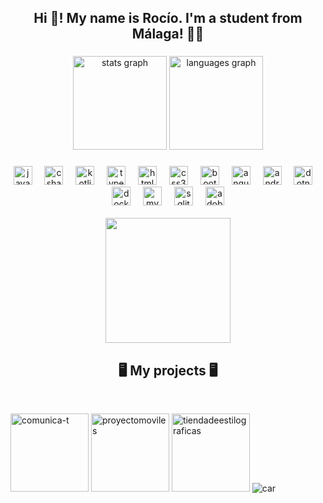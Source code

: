 <h2 align="center">Hi 👋! My name is Rocío. I'm a student from Málaga! 👩‍💻</h2>

###

<div align="center">
  <img src="https://github-readme-stats.vercel.app/api?username=rocigonf&hide_title=false&hide_rank=false&show_icons=true&include_all_commits=true&count_private=true&disable_animations=false&theme=radical&locale=en&hide_border=false&hide=contribs,prs" height="150" alt="stats graph"  />
  <img src="https://github-readme-stats.vercel.app/api/top-langs?username=rocigonf&locale=en&hide_title=false&layout=compact&card_width=320&langs_count=5&theme=radical&hide_border=false" height="150" alt="languages graph"  />
</div>

###

<div align="center">
  <img src="https://cdn.jsdelivr.net/gh/devicons/devicon/icons/java/java-original.svg" height="30" alt="java logo"  />
  <img width="12" />
  <img src="https://cdn.jsdelivr.net/gh/devicons/devicon/icons/csharp/csharp-original.svg" height="30" alt="csharp logo"  />
  <img width="12" />
  <img src="https://cdn.jsdelivr.net/gh/devicons/devicon/icons/kotlin/kotlin-original.svg" height="30" alt="kotlin logo"  />
  <img width="12" />
  <img src="https://cdn.jsdelivr.net/gh/devicons/devicon/icons/typescript/typescript-original.svg" height="30" alt="typescript logo"  />
  <img width="12" />
  <img src="https://cdn.jsdelivr.net/gh/devicons/devicon/icons/html5/html5-original.svg" height="30" alt="html5 logo"  />
  <img width="12" />
  <img src="https://cdn.jsdelivr.net/gh/devicons/devicon/icons/css3/css3-original.svg" height="30" alt="css3 logo"  />
  <img width="12" />
  <img src="https://cdn.jsdelivr.net/gh/devicons/devicon/icons/bootstrap/bootstrap-original.svg" height="30" alt="bootstrap logo"  />
  <img width="12" />
  <img src="https://cdn.jsdelivr.net/gh/devicons/devicon/icons/angularjs/angularjs-original.svg" height="30" alt="angularjs logo"  />
  <img width="12" />
  <img src="https://cdn.jsdelivr.net/gh/devicons/devicon/icons/androidstudio/androidstudio-original.svg" height="30" alt="androidstudio logo"  />
  <img width="12" />
  <img src="https://cdn.jsdelivr.net/gh/devicons/devicon/icons/dotnetcore/dotnetcore-original.svg" height="30" alt="dotnetcore logo"  />
  <img width="12" />
  <img src="https://cdn.jsdelivr.net/gh/devicons/devicon/icons/docker/docker-original.svg" height="30" alt="docker logo"  />
  <img width="12" />
  <img src="https://cdn.jsdelivr.net/gh/devicons/devicon/icons/mysql/mysql-original.svg" height="30" alt="mysql logo"  />
  <img width="12" />
  <img src="https://cdn.jsdelivr.net/gh/devicons/devicon/icons/sqlite/sqlite-original.svg" height="30" alt="sqlite logo"  />
  <img width="12" />
  <img src="https://cdn.simpleicons.org/adobephotoshop/31A8FF" height="30" alt="adobephotoshop logo"  />
</div>

<br>

<div align="center">
  <img height="200" src="https://media4.giphy.com/media/v1.Y2lkPTc5MGI3NjExYjJhZWkyZGdncTU4NnJwbXpueHhodnI4MnBibDk4bHhkYXNsYnVnayZlcD12MV9pbnRlcm5hbF9naWZfYnlfaWQmY3Q9Zw/OpVHqOO49aZgs4lUAU/giphy.webp"  />
</div>

###

<h2 align="center">🖥 My projects 🖥</h2> <br>

[<img src="https://github-readme-stats.vercel.app/api/pin/?username=maria99r&repo=Comunica-t&theme=radical" height="125" alt="comunica-t"/>](https://github.com/maria99r/Comunica-t)
[<img src="https://github-readme-stats.vercel.app/api/pin/?username=rocigonf&repo=ProyectoMoviles&theme=radical" height="125" alt="proyectomoviles"/>](https://github.com/rocigonf/ProyectoMoviles)
[<img src="https://github-readme-stats.vercel.app/api/pin/?username=rocigonf&repo=TiendaDeEstilograficas&theme=radical" height="125" alt="tiendadeestilograficas"/>](https://github.com/rocigonf/TiendaDeEstilograficas)
![car](https://github.com/user-attachments/assets/8534baae-6500-4802-9aaa-a215b14d3a5e)

